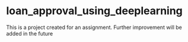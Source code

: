 # loan_approval_using_deeplearning
This is a project created for an assignment. Further improvement will be added in the future
